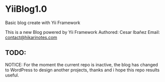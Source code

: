 # YiiBlog1.0
Basic blog create with Yii Framework

This is a new Blog powered by Yii Framework
Authored: Cesar Ibañez
Email: contact@hikarinotes.com

TODO:
-

NOTICE:
For the moment the current repo is inactive, the blog has changed to WordPress to design another projects, thanks and i hope this repo results useful.
